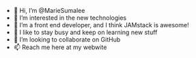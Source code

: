 - 👋 Hi, I’m @MarieSumalee
- 👀 I’m interested in the new technologies 
- 🌱 I’m a front end developer, and I think JAMstack is awesome!
- 🧢  I like to stay busy and keep on learning new stuff
- 💞️ I’m looking to collaborate on GitHub 
- 📫 Reach me here at my webwite 

<!---
MarieSumalee/MarieSumalee is a ✨ special ✨ repository because its `README.md` (this file) appears on your GitHub profile.
You can click the Preview link to take a look at your changes.
--->
